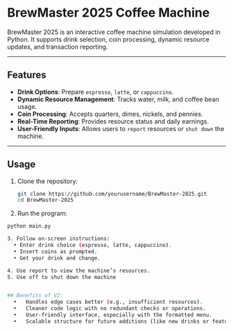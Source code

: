 # BrewMaster 2025 Coffee Machine

BrewMaster 2025 is an interactive coffee machine simulation developed in Python. It supports drink selection, coin processing, dynamic resource updates, and transaction reporting.

---

## Features

- **Drink Options**: Prepare `espresso`, `latte`, or `cappuccino`.
- **Dynamic Resource Management**: Tracks water, milk, and coffee bean usage.
- **Coin Processing**: Accepts quarters, dimes, nickels, and pennies.
- **Real-Time Reporting**: Provides resource status and daily earnings.
- **User-Friendly Inputs**: Allows users to `report` resources or `shut down` the machine.

---

## Usage

1. Clone the repository:
   ```bash
   git clone https://github.com/yourusername/BrewMaster-2025.git
   cd BrewMaster-2025

2. Run the program:
  ```bash
  python main.py

3. Follow on-screen instructions:
	• Enter drink choice (espresso, latte, cappuccino).
	• Insert coins as prompted.
	• Get your drink and change.

4. Use report to view the machine’s resources.
5. Use off to shut down the machine


## Benefits of V2:
	•	Handles edge cases better (e.g., insufficient resources).
	•	Cleaner code logic with no redundant checks or operations.
	•	User-friendly interface, especially with the formatted menu.
	•	Scalable structure for future additions (like new drinks or features).
